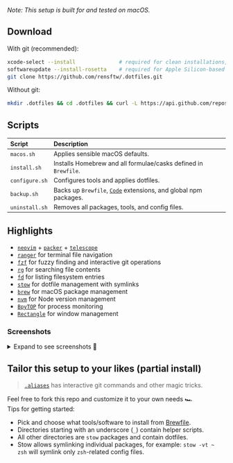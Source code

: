 _Note: This setup is built for and tested on macOS._


## Download
With git (recommended):
```sh
xcode-select --install              # required for clean installations, because macOS is not shipped with git
softwareupdate --install-rosetta    # required for Apple Silicon-based machines
git clone https://github.com/rensftw/.dotfiles.git
```


Without git:
```sh
mkdir .dotfiles && cd .dotfiles && curl -L https://api.github.com/repos/rensftw/.dotfiles/tarball | tar xz --strip=1
```


## Scripts
|Script                         |Description                                                                                        |
|:------------------------------|:--------------------------------------------------------------------------------------------------|
| `macos.sh`                    | Applies sensible macOS defaults.                                                                  |
| `install.sh`                  | Installs Homebrew and all formulae/casks defined in `Brewfile`.                                   |
| `configure.sh`                | Configures tools and applies dotfiles.                                                            |
| `backup.sh`                   | Backs up `Brewfile`, [`Code`](https://code.visualstudio.com/) extensions, and global npm packages.|
| `uninstall.sh`                | Removes all packages, tools, and config files.                                                    |


## Highlights
* [`neovim`](https://neovim.io/) + [`packer`](https://github.com/wbthomason/packer.nvim) + [`telescope`](https://github.com/nvim-telescope/telescope.nvim)
* [`ranger`](https://github.com/ranger/ranger) for terminal file navigation
* [`fzf`](https://github.com/junegunn/fzf) for fuzzy finding and interactive git operations
* [`rg`](https://github.com/BurntSushi/ripgrep) for searching file contents
* [`fd`](https://github.com/sharkdp/fd) for listing filesystem entries
* [`stow`](https://www.gnu.org/software/stow/) for dotfile management with symlinks
* [`brew`](https://brew.sh/) for macOS package management
* [`nvm`](https://github.com/nvm-sh/nvm) for Node version management
* [`BpyTOP`](https://github.com/aristocratos/bpytop) for process monitoring
* [`Rectangle`](https://github.com/rxhanson/Rectangle) for window management


### Screenshots
<details>
    <summary>Expand to see screenshots 📸</summary>
    <div>
        <p>
            <a href="https://github.com/romkatv/powerlevel10k/">Powerlevel10k</a> Rainbow prompt with modified <a href="https://github.com/folke/tokyonight.nvim">Tokyo Night</a> on <a href="https://iterm2.com/">iTerm</a>
        </p>
        <img src="https://raw.githubusercontent.com/rensftw/.dotfiles-media/main/iterm-with-modified-tokyonight-theme.png"/>
    </div>
    <br />
    <div>
        <p>Neovim with customized <a href="https://github.com/goolord/alpha-nvim">Alpha start screen</a> and dynamic quotes</p>
        <img src="https://raw.githubusercontent.com/rensftw/.dotfiles-media/main/neovim-start-screen.png"/>
    </div>
    <br />
    <div>
        <p>Neovim with <a href="https://github.com/folke/tokyonight.nvim">Tokyo Night</a> theme:<p>
        <img src="https://raw.githubusercontent.com/rensftw/.dotfiles-media/main/neovim-with-tokyonight-theme.png"/>
    </div>
    <br />
    <div>
        <p>
            Interactive git operations with <a href="https://github.com/junegunn/fzf">fzf</a>
        </p>
        <p>
            🎥 <a href="https://user-images.githubusercontent.com/22574186/147154782-5b862118-34de-46fc-8331-4dcb4d975e7b.mp4">video</a>
        </p>
    </div>
    <br />
    <div>
        <p>BpyTOP for process monitoring:<p>
        <img src="https://raw.githubusercontent.com/rensftw/.dotfiles-media/main/bpytop-process-manager.png" />
    </div>
</details>


## Tailor this setup to your likes (partial install)
> [`.aliases`](./system/.aliases) has interactive git commands and other magic tricks.

Feel free to fork this repo and customize it to your own needs 🏎   
Tips for getting started:  
* Pick and choose what tools/software to install from [Brewfile](./_homebrew/Brewfile).
* Directories starting with an underscore (`_`) contain helper scripts.
* All other directories are `stow` packages and contain dotfiles.
* Stow allows symlinking individual packages, for example: `stow -vt ~ zsh` will symlink only `zsh`-related config files.

